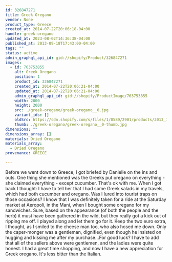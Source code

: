 ```yaml
---
id: 326847271
title: Greek Oregano
vendor: None
product_type: Greece
created_at: 2014-07-22T20:06:18-04:00
handle: greek-oregano
updated_at: 2023-08-02T14:36:38-04:00
published_at: 2013-09-18T17:43:00-04:00
tags: ""
status: active
admin_graphql_api_id: gid://shopify/Product/326847271
images:
  - id: 763753855
    alt: Greek Oregano
    position: 1
    product_id: 326847271
    created_at: 2014-07-22T20:06:21-04:00
    updated_at: 2014-07-22T20:06:21-04:00
    admin_graphql_api_id: gid://shopify/ProductImage/763753855
    width: 2000
    height: 2000
    src: ./greek-oregano/greek-oregano__0.jpg
    variant_ids: []
    oldSrc: https://cdn.shopify.com/s/files/1/0589/2901/products/2013_11_09_Kiosk_1162.jpeg?v=1406073981
    thumb: ./greek-oregano/greek-oregano__0-thumb.jpg
dimensions: ""
dimensions_array: []
materials: Dried Oregano
materials_array:
  - Dried Oregano
provenance: GREECE

---
```


Before we went down to Greece, I got briefed by Danielle on the ins and outs. One thing she mentioned was the Greeks put oregano on everything \- she claimed everything \- except cucumber. That's ok with me. When I got back I thought: I have to tell her that I had some Greek salads in my travels, which had both cucumber and oregano. Was I lured into tourist traps on those occasions? I know that I was definitely taken for a ride at the Saturday market at Aeropoli, in the Mani, when I bought some oregano for my sandwiches. Sure, based on the appearance (of both the people and the herb) it must have been gathered in the wild, but they really got a kick out of ripping me off. I played along and let them go for it. Keep the two euro extra, I thought, as I smiled to the cheese man too, who also hosed me down. Only the caper-monger was a gentleman, dignified, even though he insisted on hugging and kissing me after my purchase...For good luck? I have to add that all of the sellers above were gentlemen, and the ladies were quite honest. I had a great time shopping, and now I have a new appreciation for Greek oregano. It's less bitter than the Italian.